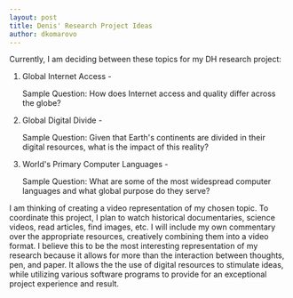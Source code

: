 ```yaml
---
layout: post
title: Denis' Research Project Ideas
author: dkomarovo
---
```


Currently, I am deciding between these topics for my DH research project:

1. Global Internet Access -

      Sample Question: How does Internet access and quality differ across the globe?

2. Global Digital Divide - 

      Sample Question: Given that Earth's continents are divided in their digital resources, what is the impact of this reality?

3. World's Primary Computer Languages -

      Sample Question: What are some of the most widespread computer languages and what global purpose do they serve?
 
I am thinking of creating a video representation of my chosen topic. To coordinate this project, I plan to watch historical
documentaries, science videos, read articles, find images, etc. I will include my own commentary over the appropriate resources,
creatively combining them into a video format. I believe this to be the most interesting representation of my research because
it allows for more than the interaction between thoughts, pen, and paper. It allows the the use of digital resources to stimulate ideas, 
while utilizing various software programs to provide for an exceptional project experience and result.
